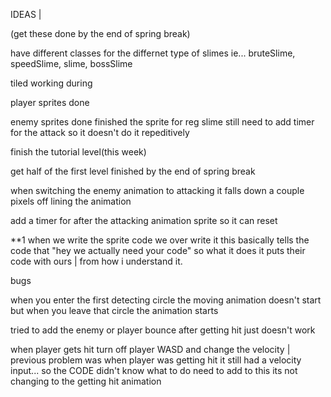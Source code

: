 IDEAS |  
 
 (get these done by the end of spring break)

have different classes for the differnet type of slimes ie... bruteSlime, speedSlime, slime, bossSlime

tiled working during 

player sprites done

enemy sprites done
    finished the sprite for reg slime 
        still need to add timer for the attack so it doesn't do it repeditively 

finish the tutorial level(this week)

get half of the first level finished by the end of spring break

when switching the enemy animation to attacking it falls down a couple pixels off lining the animation

add a timer for after the attacking animation sprite so it can reset 




**1
when we write the sprite code we over write it this basically tells the code that "hey we actually need your code" so what it does it puts their code with ours | from  how i understand it. 




bugs

when you enter the first detecting circle the moving animation doesn't start but when you leave that circle the animation starts

tried to add the enemy or player bounce after getting hit just doesn't work






when player gets hit turn off player WASD  and change the velocity | previous problem was when player was getting hit it still had a velocity input... so the CODE didn't know what to do 
need to add to this its not changing to the getting hit animation

